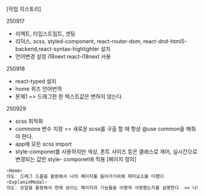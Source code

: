 [작업 히스토리]

250917

- 리액트, 타입스트립트, 셋팅
- 리덕스, scss, styled-component, react-router-dom, react-dnd-html5-backend,react-syntax-highlighter 설치
- 언어변경 설정 i18next react-i18next 사용

250918
 - react-typed 설치
 - home 퀴즈 언어번역
 - 문제1 => 드래그한 한 텍스트값은 변하지 않는다.


250929
 - scss 최적화
 - commone 변수 지정 => 새로운 scss를 구출 할 때 항상 @use common을 해줘야 한다.
 - app에 모든 scss import
 - style-componet를 사용하지만 색상, 폰트 사이즈 등은 클래스로 제어, 실시간으로 변경되는 값만 style-    componet에 적용
[페이지 정의]

```js
<Home>
의도: 드래그 드롭을 활용해서 나의 페이지를 들어가기위해 재미요소를 더했다.
<ExplaninModal>
의도: 모달을 활용해서 현재 보이는 페이지의 기능들을 어떻게 사용했는지를 설명한다. => 나의 기술 스킬을 설명하는것
```


